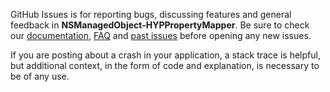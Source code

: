 GitHub Issues is for reporting bugs, discussing features and general feedback in **NSManagedObject-HYPPropertyMapper**. Be sure to check our [documentation](http://cocoadocs.org/docsets/NSManagedObject-HYPPropertyMapper), [FAQ](https://github.com/SyncDB/NSManagedObject-HYPPropertyMapper/blob/master/README.md#faq) and [past issues](https://github.com/SyncDB/NSManagedObject-HYPPropertyMapper/issues?state=closed) before opening any new issues.

If you are posting about a crash in your application, a stack trace is helpful, but additional context, in the form of code and explanation, is necessary to be of any use.


